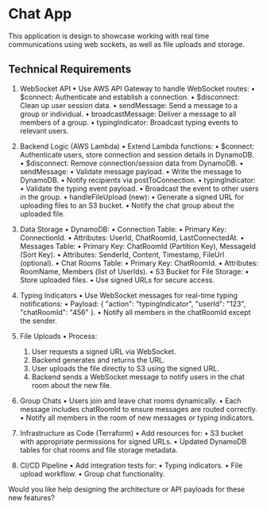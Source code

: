 # Chat App

This application is design to showcase working with real time communications using web sockets, as well as file uploads and storage.

## Technical Requirements

1. WebSocket API
   • Use AWS API Gateway to handle WebSocket routes:
   • $connect: Authenticate and establish a connection.
   • $disconnect: Clean up user session data.
   • sendMessage: Send a message to a group or individual.
   • broadcastMessage: Deliver a message to all members of a group.
   • typingIndicator: Broadcast typing events to relevant users.

2. Backend Logic (AWS Lambda)
   • Extend Lambda functions:
   • $connect: Authenticate users, store connection and session details in DynamoDB.
   • $disconnect: Remove connection/session data from DynamoDB.
   • sendMessage:
   • Validate message payload.
   • Write the message to DynamoDB.
   • Notify recipients via postToConnection.
   • typingIndicator:
   • Validate the typing event payload.
   • Broadcast the event to other users in the group.
   • handleFileUpload (new):
   • Generate a signed URL for uploading files to an S3 bucket.
   • Notify the chat group about the uploaded file.

3. Data Storage
   • DynamoDB:
   • Connection Table:
   • Primary Key: ConnectionId.
   • Attributes: UserId, ChatRoomId, LastConnectedAt.
   • Messages Table:
   • Primary Key: ChatRoomId (Partition Key), MessageId (Sort Key).
   • Attributes: SenderId, Content, Timestamp, FileUrl (optional).
   • Chat Rooms Table:
   • Primary Key: ChatRoomId.
   • Attributes: RoomName, Members (list of UserIds).
   • S3 Bucket for File Storage:
   • Store uploaded files.
   • Use signed URLs for secure access.

4. Typing Indicators
   • Use WebSocket messages for real-time typing notifications:
   • Payload: { "action": "typingIndicator", "userId": "123", "chatRoomId": "456" }.
   • Notify all members in the chatRoomId except the sender.

5. File Uploads
   • Process:

   1. User requests a signed URL via WebSocket.
   2. Backend generates and returns the URL.
   3. User uploads the file directly to S3 using the signed URL.
   4. Backend sends a WebSocket message to notify users in the chat room about the new file.

6. Group Chats
   • Users join and leave chat rooms dynamically.
   • Each message includes chatRoomId to ensure messages are routed correctly.
   • Notify all members in the room of new messages or typing indicators.

7. Infrastructure as Code (Terraform)
   • Add resources for:
   • S3 bucket with appropriate permissions for signed URLs.
   • Updated DynamoDB tables for chat rooms and file storage metadata.

8. CI/CD Pipeline
   • Add integration tests for:
   • Typing indicators.
   • File upload workflow.
   • Group chat functionality.

Would you like help designing the architecture or API payloads for these new features?
